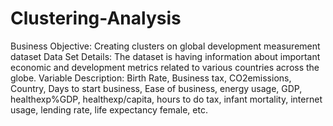 # Clustering-Analysis

Business Objective: Creating clusters on global development measurement dataset
Data Set Details:
The dataset is having information about important economic and development metrics related to various countries across the globe. 
Variable Description:
Birth Rate, Business tax, CO2emissions, Country, Days to start business, Ease of business, energy usage, GDP, healthexp%GDP, healthexp/capita, hours to do tax, infant mortality, internet usage, lending rate, life expectancy female, etc.
